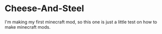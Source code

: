 # Cheese-And-Steel
I'm making my first minecraft mod, so this one is just a little test on how to make minecraft mods. 
